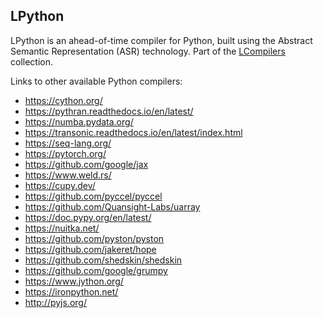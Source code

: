 ## LPython

LPython is an ahead-of-time compiler for Python, built using the Abstract Semantic Representation (ASR) technology. Part of the
[LCompilers](https://lcompilers.org) collection.

Links to other available Python compilers:

* https://cython.org/
* https://pythran.readthedocs.io/en/latest/
* https://numba.pydata.org/
* https://transonic.readthedocs.io/en/latest/index.html
* https://seq-lang.org/
* https://pytorch.org/
* https://github.com/google/jax
* https://www.weld.rs/
* https://cupy.dev/
* https://github.com/pyccel/pyccel
* https://github.com/Quansight-Labs/uarray
* https://doc.pypy.org/en/latest/
* https://nuitka.net/
* https://github.com/pyston/pyston
* https://github.com/jakeret/hope
* https://github.com/shedskin/shedskin
* https://github.com/google/grumpy
* https://www.jython.org/
* https://ironpython.net/
* http://pyjs.org/
